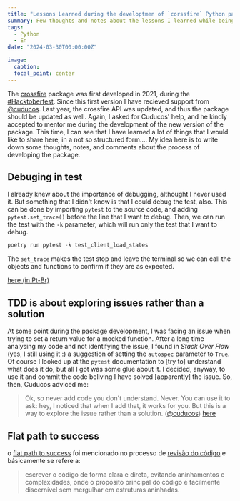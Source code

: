 ```yaml
---
title: "Lessons Learned during the developtmen of `corssfire` Python package"
summary: Few thoughts and notes about the lessons I learned while being mentored by Cuducos.
tags:
  - Python
  - En
date: "2024-03-30T00:00:00Z"

image:
  caption:
  focal_point: center
---
```

The [crossfire](https://pypi.org/project/crossfire/) package was first developed in 2021, during the [#Hacktoberfest](https://felipesbarros.github.io/post/hacktoberfest21/). Since this first version I have recieved support from [@cuducos](https://cuducos.me/). 
Last year, the crossfire API was updated, and thus the package should be updated as well. Again, I asked for Cuducos' help, and he kindly accepted to mentor me during the development of the new version of the package. This time, I can see that I have learned a lot of things that I would like to share here, in a not so structured form.... My idea here is to write down some thoughts, notes, and comments about the process of developing the package.

## Debuging in test
I already knew about the importance of debugging, althought I never used it. But something that I didn't know is that I could debug the test, also.
This can be done by importing `pytest` to the source code, and adding `pytest.set_trace()` before the line that I want to debug. Then, we can run the test with the `-k` parameter, which will run only the test that I want to debug.

```python
poetry run pytest -k test_client_load_states
```

The `set_trace` makes the test stop and leave the terminal so we can call the objects and functions to confirm if they are as expected.

[here (in Pt-Br)](https://github.com/FelipeSBarros/crossfire/pull/74#discussion_r1407879899)

## TDD is about exploring issues rather than a solution
At some point during the package development, I was facing an issue when trying to set a return value for a mocked function. After a long time analysing my code and not identifying the issue, I found in *Stack Over Flow* (yes, I still using it :) a suggestion of setting the `autospec` parameter to `True`. Of course I looked up at the `pytest` documentation to [try to] understand what does it do, but all I got was some glue about it. I decided, anyway, to use it and commit the code beliving I have solved [apparently] the issue. So, then, Cuducos adviced me:  

> Ok, so never add code you don't understand. Never. You can use it to ask: hey, I noticed that when I add that, it works for you. But this is a way to explore the issue rather than a solution. ([@cuducos](cuducos.me))
[here](https://github.com/FelipeSBarros/crossfire/pull/103#discussion_r1509013934)


## Flat path to success

o [flat path to success](https://www.vinta.com.br/blog/flat-success-path) foi mencionado no processo de [revisão do código](https://github.com/FelipeSBarros/crossfire/pull/103#discussion_r1599016800) e básicamente se refere a: 
> escrever o código de forma clara e direta, evitando aninhamentos e complexidades, onde o propósito principal do código é facilmente discernível sem mergulhar em estruturas aninhadas.
